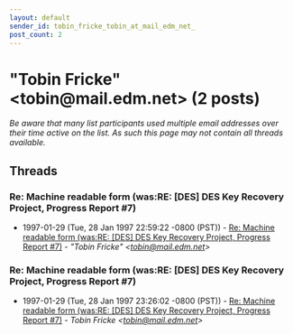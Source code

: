 ```yaml
---
layout: default
sender_id: tobin_fricke_tobin_at_mail_edm_net_
post_count: 2
---
```


# "Tobin Fricke" <tobin<span>@</span>mail.edm.net> (2 posts)

_Be aware that many list participants used multiple email addresses over their time active on the list. As such this page may not contain all threads available._

## Threads

### Re: Machine readable form (was:RE: [DES] DES Key Recovery Project, Progress Report #7)
+ 1997-01-29 (Tue, 28 Jan 1997 22:59:22 -0800 (PST)) - [Re: Machine readable form (was:RE: [DES] DES Key Recovery Project, Progress Report #7)](/archive/1997/01/5517c60911a83253453c243b7f00c0fdad8eefbff0a20f2fdde793b24922dff0) - _"Tobin Fricke" \<tobin@mail.edm.net\>_

### Re: Machine readable form (was:RE: [DES] DES Key Recovery Project, Progress Report #7)
+ 1997-01-29 (Tue, 28 Jan 1997 23:26:02 -0800 (PST)) - [Re: Machine readable form (was:RE: [DES] DES Key Recovery Project, Progress Report #7)](/archive/1997/01/8e6a7eb28f9b50e18d0c611d555f2ddcd4d9c6e3d5f70805d781bd838dfe32c2) - _Tobin Fricke \<tobin@mail.edm.net\>_


